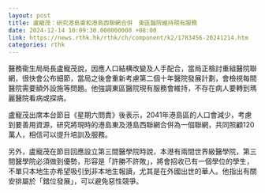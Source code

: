 ```yaml
---
layout: post
title: 盧寵茂：研究港島東和港島西聯網合併　東區醫院維持現有服務
date: 2024-12-14 10:09:30.000000000 +08:00
link: https://news.rthk.hk/rthk/ch/component/k2/1783456-20241214.htm
categories: rthk
---
```


醫務衞生局局長盧寵茂說，因應人口結構改變及人手配合，當局正檢討重組醫院聯網，很快會公布細節，當局之後會重新考慮第二個十年醫院發展計劃，會檢視每間醫院需要額外設施等問題。他強調東區醫院現有服務會維持，不存在病人要轉到瑪麗醫院看病或探病。

盧寵茂出席本台節目《星期六問責》後表示，2041年港島區的人口會減少，考慮到要善用資源，研究將現時的港島東及港島西聯網合併為一個聯網，共同照顧120萬人，相信可以提升培訓及服務。

另外，盧寵茂在節目回應設立第三間醫學院時說，本港有兩間世界級醫學院，第三間醫學院必須做到優勢，形容是「許勝不許敗」，將會招收已有一個學位的學生，不單只本地生亦希望吸引到非本地生報讀，尤其是在外國出世的華人。他指出有關安排屬於「錯位發展」，可以避免惡性競爭。
